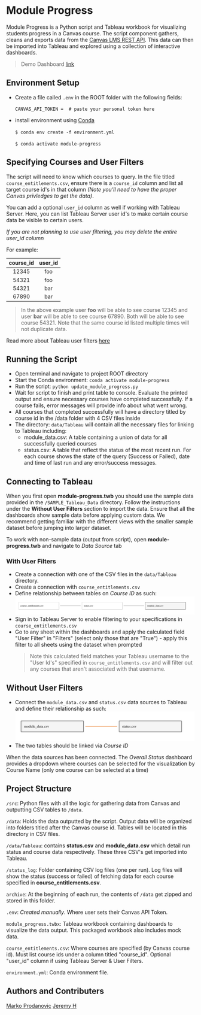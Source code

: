# Module Progress

Module Progress is a Python script and Tableau workbook for visualizing students progress in a Canvas course. The script component gathers, cleans and exports data from the [Canvas LMS REST API](https://canvas.instructure.com/doc/api/index.html). This data can then be imported into Tableau and explored using a collection of interactive dashboards.

> Demo Dashboard [link](https://public.tableau.com/profile/marko1654#!/vizhome/ModuleProgress/StartHereOverallStatus)

## Environment Setup

- Create a file called `.env` in the ROOT folder with the following fields:

  ```
  CANVAS_API_TOKEN =  # paste your personal token here
  ```

- install environment using [Conda](https://docs.conda.io/en/latest/)

  `$ conda env create -f environment.yml`

  `$ conda activate module-progress`

## Specifying Courses and User Filters

The script will need to know which courses to query. In the file titled `course_entitlements.csv`, ensure there is a `course_id` column and list all target course id's in that column _(Note you'll need to have the proper Canvas privledges to get the data)_.

You can add a optional `user_id` column as well if working with Tableau Server. Here, you can list Tableau Server user id's to make certain course data be visible to certain users.

*If you are not planning to use user filtering, you may delete the entire user_id column*

For example:

| course_id     | user_id       |
|:-------------:|:-------------:|
| 12345         | foo           |
| 54321         | foo           |
| 54321         | bar           |
| 67890         | bar           |

> In the above example user **foo** will be able to see course 12345 and user **bar** will be able to see course 67890. Both will be able to see course 54321. Note that the same course id listed multiple times will not duplicate data.

Read more about Tableau user filters [here](https://help.tableau.com/current/pro/desktop/en-us/publish_userfilters_create.htm)

## Running the Script

- Open terminal and navigate to project ROOT directory
- Start the Conda environment: `conda activate module-progress`
- Run the script: `python update_module_progress.py`
- Wait for script to finish and print table to console. Evaluate the printed output and ensure necessary courses have completed successfully. If a course fails, error messages will provide info about what went wrong.
- All courses that completed successfully will have a directory titled by course id in the /data folder with 4 CSV files inside
- The directory: `data/Tableau` will contain all the necessary files for linking to Tableau including:
  - module_data.csv: A table containing a union of data for all successfully queried courses
  - status.csv: A table that reflect the status of the most recent run. For each course shows the state of the query (Success or Failed), date and time of last run and any error/success messages.

## Connecting to Tableau

When you first open **module-progress.twb** you should use the sample data provided in the `/SAMPLE_Tableau_Data` directory. Follow the instructions under the **Without User Filters** section to import the data. Ensure that all the dashboards show sample data before applying custom data. We recommend getting familiar with the different views with the smaller sample dataset before jumping into larger dataset.


To work with non-sample data (output from script), open **module-progress.twb** and navigate to _Data Source_ tab

### With User Filters

- Create a connection with one of the CSV files in the `data/Tableau` directory. 
- Create a connection with `course_entitlements.csv`
- Define relationship between tables on *Course ID* as such:
  ![user filter diagram](./_assets/user-filter-joins.png)
- Sign in to Tableau Server to enable filtering to your specifications in `course_entitlements.csv`
- Go to any sheet within the dashboards and apply the calculated field "User Filter" in "Filters" (select only those that are "True") - apply this filter to all sheets using the dataset when prompted
  > Note this calculated field matches your Tableau username to the "User Id's" specified in `course_entitlements.csv` and will filter out any courses that aren't associated with that username.


## Without User Filters

- Connect the `module_data.csv` and `status.csv` data sources to Tableau and define their relationship as such:
  ![relationship diagram](./_assets/relationship-diagram.png)
- The two tables should be linked via *Course ID*

When the data sources has been connected. The _Overall Status_ dashboard provides a dropdown where courses can be selected for the visualization by Course Name (only one course can be selected at a time)

## Project Structure

`/src`: Python files with all the logic for gathering data from Canvas and outputting CSV tables to `/data`.

`/data`: Holds the data outputted by the script. Output data will be organized into folders titled after the Canvas course id. Tables will be located in this directory in CSV files.

`/data/Tableau`: contains **status.csv** and **module_data.csv** which detail run status and course data respectively. These three CSV's get imported into Tableau.

`/status_log`: Folder containing CSV log files (one per run). Log files will show the status (success or failed) of fetching data for each course specified in **course_entitlements.csv**.

`archive`: At the beginning of each run, the contents of `/data` get zipped and stored in this folder.

`.env`: _Created manually_. Where user sets their Canvas API Token.

`module_progress.twbx`: Tableau workbook containing dashboards to visualize the data output. This packaged workbook also includes mock data.

`course_entitlements.csv`: Where courses are specified (by Canvas course id). Must list course ids under a column titled "course_id". Optional "user_id" column if using Tableau Server & User Filters.

`environment.yml`: Conda environment file.

## Authors and Contributers
[Marko Prodanovic](https://github.com/markoprodanovic)
[Jeremy H](https://github.com/JeremyH011)


